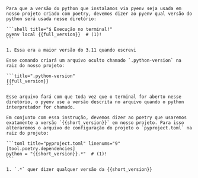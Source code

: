 	Para que a versão do python que instalamos via pyenv seja usada em nosso projeto criado com poetry, devemos dizer ao pyenv qual versão do python será usada nesse diretório:

	```shell title="$ Execução no terminal!"
	pyenv local {{full_version}}  # (1)!
	```

	1. Essa era a maior versão do 3.11 quando escrevi

	Esse comando criará um arquivo oculto chamado `.python-version` na raiz do nosso projeto:

	```title=".python-version"
	{{full_version}}
	```

	Esse arquivo fará com que toda vez que o terminal for aberto nesse diretório, o pyenv use a versão descrita no arquivo quando o python interpretador for chamado.

	Em conjunto com essa instrução, devemos dizer ao poetry que usaremos exatamente a versão `{{short_version}}` em nosso projeto. Para isso alteraremos o arquivo de configuração do projeto o `pyproject.toml` na raiz do projeto:

	```toml title="pyproject.toml" linenums="9"
	[tool.poetry.dependencies]
	python = "{{short_version}}.*"  # (1)!
	```

	1. `.*` quer dizer qualquer versão da {{short_version}}
